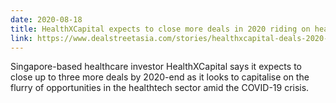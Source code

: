 ```yaml
---
date: 2020-08-18
title: HealthXCapital expects to close more deals in 2020 riding on healthtech boom
link: https://www.dealstreetasia.com/stories/healthxcapital-deals-2020-202000/
---
```

Singapore-based healthcare investor HealthXCapital says it expects to close up to three more deals by 2020-end as it looks to capitalise on the flurry of opportunities in the healthtech sector amid the COVID-19 crisis.
